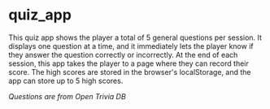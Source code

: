 # quiz_app
This quiz app shows the player a total of 5 general questions per session.
It displays one question at a time, and it immediately lets the player know if they answer the question correctly or incorrectly.
At the end of each session, this app takes the player to a page where they can record their score.
The high scores are stored in the browser's localStorage, and the app can store up to 5 high scores.

*Questions are from Open Trivia DB*
